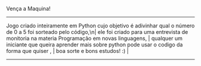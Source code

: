 Vença a Maquina!
______________________________________________________________________________________________________________
Jogo criado inteiramente em Python cujo objetivo é adivinhar qual o número de 0 a 5 foi sorteado pelo código,\n|
ele foi criado para uma entrevista de monitoria na materia Programação em novas linguagens,                  |
qualquer um iniciante que queira aprender mais sobre python pode usar o codigo da forma que quiser ,         |
boa sorte e bons estudos! :)                                                                                 |
______________________________________________________________________________________________________________
